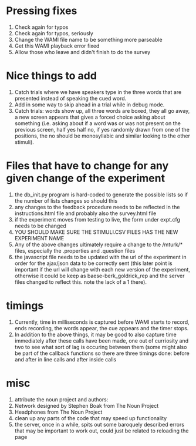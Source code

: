 # Pressing fixes #
1. Check again for typos
1. Check again for typos, seriously
1. Change the WAMI file name to be something more parseable
1. Get this WAMI playback error fixed
1. Allow those who leave and didn't finish to do the survey

# Nice things to add #
1. Catch trials where we have speakers type in the three words that are presented instead of speaking the cued word.
1. Add in some way to skip ahead in a trial while in debug mode.
1. Catch trials: words show up, all three words are boxed, they all go away, a new screen appears that gives a forced choice asking about something (i.e. asking about if a word was or was not present on the previous screen, half yes half no, if yes randomly drawn from one of the positions, the no should be monosyllabic and similar looking to the other stimuli).

# Files that have to change for any given change of the experiment #
1. the db_init.py program is hard-coded to generate the possible lists so if the number of lists changes so should this
1. any changes to the feedback procedure needs to be reflected in the instructions.html file and probably also the survey.html file
1. if the experiment moves from testing to live, the form under expt.cfg needs to be changed
1. YOU SHOULD MAKE SURE THE STIMULI.CSV FILES HAS THE NEW EXPERIMENT NAME
1. Any of the above changes ultimately require a change to the /mturk/* files, especially the .properties and .question files
1. the javascript file needs to be updated with the url of the experiment in order for the ajax/json data to be correctly sent (this later point is important if the url will change with each new version of the experiment, otherwise it could be keep as baese-berk_goldrick_rep and the server files changed to reflect this. note the lack of a 1 there).

# timings #
1. Currently, time in milliseconds is captured before WAMI starts to record, ends recording, the words appear, the cue appears and the timer stops.
1. In addition to the above things, it may be good to also capture time immediately after these calls have been made, one out of curriosity and two to see what sort of lag is occuring between them (some might also be part of the callback functions so there are three timings done: before and after in line calls and after inside calls

# misc #
1. attribute the noun project and authors:
  1. Network designed by Stephen Boak from The Noun Project
  2. Headphones from The Noun Project
1. clean up any parts of the code that may speed up functionality
1. the server, once in a while, spits out some baroquely described errors that may be important to work out, could just be related to reloading the page
